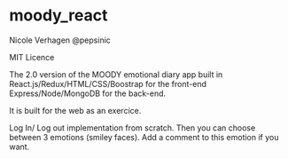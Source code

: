 # moody_react

Nicole Verhagen @pepsinic

MIT Licence

The 2.0 version of the MOODY emotional diary app built in React.js/Redux/HTML/CSS/Boostrap for the front-end 
Express/Node/MongoDB for the back-end.

It is built for the web as an exercice.

Log In/ Log out implementation from scratch.
Then you can choose between 3 emotions (smiley faces).
Add a comment to this emotion if you want.
